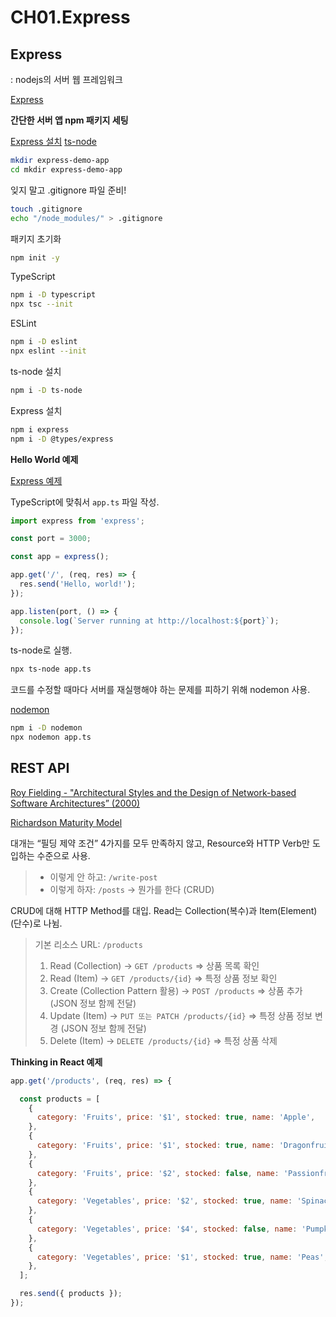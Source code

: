 # CH01.Express

## Express

: nodejs의 서버 웹 프레임워크

[Express](https://expressjs.com/ko/)



**간단한 서버 앱 npm 패키지 세팅**

[Express 설치](https://expressjs.com/ko/starter/installing.html)  [ts-node](https://github.com/TypeStrong/ts-node)

```bash
mkdir express-demo-app
cd mkdir express-demo-app
```

잊지 말고 .gitignore 파일 준비!

```bash
touch .gitignore
echo "/node_modules/" > .gitignore
```

패키지 초기화

```bash
npm init -y
```

TypeScript

```bash
npm i -D typescript
npx tsc --init
```

ESLint

```bash
npm i -D eslint
npx eslint --init
```

ts-node 설치

```bash
npm i -D ts-node
```

Express 설치

```bash
npm i express
npm i -D @types/express
```

**Hello World 예제**

[Express 예제](https://expressjs.com/ko/starter/hello-world.html)

TypeScript에 맞춰서 `app.ts` 파일 작성.

```jsx
import express from 'express';

const port = 3000;

const app = express();

app.get('/', (req, res) => {
  res.send('Hello, world!');
});

app.listen(port, () => {
  console.log(`Server running at http://localhost:${port}`);
});
```

ts-node로 실행.

```bash
npx ts-node app.ts
```

코드를 수정할 때마다 서버를 재실행해야 하는 문제를 피하기 위해 nodemon 사용.

[nodemon](https://github.com/remy/nodemon)

```bash
npm i -D nodemon
npx nodemon app.ts
```



## REST API

[Roy Fielding - "Architectural Styles and the Design of Network-based Software Architectures” (2000)](https://www.ics.uci.edu/\~fielding/pubs/dissertation/top.htm)

[Richardson Maturity Model](https://martinfowler.com/articles/richardsonMaturityModel.html)

대개는 “필딩 제약 조건” 4가지를 모두 만족하지 않고, Resource와 HTTP Verb만 도입하는 수준으로 사용.

> * 이렇게 안 하고: `/write-post`
> * 이렇게 하자: `/posts` → 뭔가를 한다 (CRUD)

CRUD에 대해 HTTP Method를 대입. Read는 Collection(복수)과 Item(Element)(단수)로 나뉨.

> 기본 리소스 URL: `/products`
>
> 1. Read (Collection) → `GET /products` ⇒ 상품 목록 확인
> 2. Read (Item) → `GET /products/{id}` ⇒ 특정 상품 정보 확인
> 3. Create (Collection Pattern 활용) → `POST /products` ⇒ 상품 추가 (JSON 정보 함께 전달)
> 4. Update (Item) → `PUT 또는 PATCH /products/{id}` ⇒ 특정 상품 정보 변경 (JSON 정보 함께 전달)
> 5. Delete (Item) → `DELETE /products/{id}` ⇒ 특정 상품 삭제

**Thinking in React 예제**

```jsx
app.get('/products', (req, res) => {

  const products = [
    {
      category: 'Fruits', price: '$1', stocked: true, name: 'Apple',
    },
    {
      category: 'Fruits', price: '$1', stocked: true, name: 'Dragonfruit',
    },
    {
      category: 'Fruits', price: '$2', stocked: false, name: 'Passionfruit',
    },
    {
      category: 'Vegetables', price: '$2', stocked: true, name: 'Spinach',
    },
    {
      category: 'Vegetables', price: '$4', stocked: false, name: 'Pumpkin',
    },
    {
      category: 'Vegetables', price: '$1', stocked: true, name: 'Peas',
    },
  ];

  res.send({ products });
});
```

